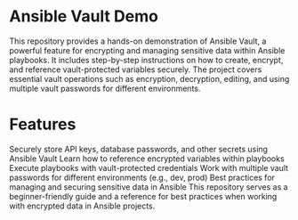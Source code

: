 # Ansible Vault Demo

This repository provides a hands-on demonstration of Ansible Vault, a powerful feature for encrypting and managing sensitive data within Ansible playbooks. It includes step-by-step instructions on how to create, encrypt, and reference vault-protected variables securely. The project covers essential vault operations such as encryption, decryption, editing, and using multiple vault passwords for different environments.

# Features
Securely store API keys, database passwords, and other secrets using Ansible Vault
Learn how to reference encrypted variables within playbooks
Execute playbooks with vault-protected credentials
Work with multiple vault passwords for different environments (e.g., dev, prod)
Best practices for managing and securing sensitive data in Ansible
This repository serves as a beginner-friendly guide and a reference for best practices when working with encrypted data in Ansible projects.
